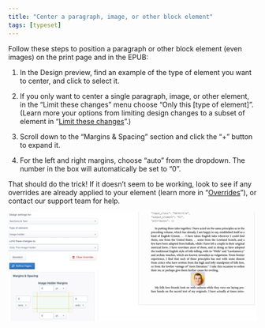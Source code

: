 ```yaml
---
title: "Center a paragraph, image, or other block element"
tags: [typeset]
---
```

 
<html><body><section data-type="chapter" class="hsecchapter" data-hederis-type="hsecchapter" id="center-a-block" data-pi-attrs="id: center-a-block; data-tags: typeset;" role="doc-chapter" data-tags="typeset" data-author-name=" " data-book-title=" " title="Center a paragraph, image, or other block element"><p class="hblkp" data-hederis-type="hblkp" id="p1swPDc9V">Follow these steps to position a paragraph or other block element (even images) on the print page and in the EPUB:</p><ol class="hwprnumlist" data-hederis-type="hwprnumlist" id="pJ1Vyiuw9"><li class="hblkoli" data-hederis-type="hblkoli" id="liXXywLUvq"><p class="hblkoli" data-hederis-type="hblklip" id="pHmfYGsVs">In the Design preview, find an example of the type of element you want to center, and click to select it.</p></li><li class="hblkoli" data-hederis-type="hblkoli" id="liG0TMfquf"><p class="hblkoli" data-hederis-type="hblklip" id="pzR99RWpi">If you only want to center a single paragraph, image, or other element, in the &#8220;Limit these changes&#8221; menu choose &#8220;Only this [type of element]&#8221;. (Learn more your options from limiting design changes to a subset of element in &#8220;<a href="{% link _docs/selectors.md %}" class="hspana" data-hederis-type="hspana" id="pc2WQiLYB">Limit these changes</a>&#8221;.)</p></li><li class="hblkoli" data-hederis-type="hblkoli" id="lizTkGucIU"><p class="hblkoli" data-hederis-type="hblklip" id="pdty2vXfo">Scroll down to the &#8220;Margins &amp; Spacing&#8221; section and click the &#8220;+&#8221; button to expand it.</p></li><li class="hblkoli" data-hederis-type="hblkoli" id="lixF182MQo"><p class="hblkoli" data-hederis-type="hblklip" id="p8oCR4jzz">For the left and right margins, choose &#8220;auto&#8221; from the dropdown. The number in the box will automatically be set to &#8220;0&#8221;.</p></li></ol><p class="hblkp" data-hederis-type="hblkp" id="pXDKnUiD9">That should do the trick! If it doesn&#8217;t seem to be working, look to see if any overrides are already applied to your element (learn more in &#8220;<a href="{% link _docs/design-settings-and-inheritance.md %}" class="hspana" data-hederis-type="hspana" id="pkrUm19cA">Overrides</a>&#8221;), or contact our support team for help.</p><img data-hederis-type="hblkimg" class="hblkimg" id="pfyoYe1GA" src="/images/centerblock1.png" data-img-src="/images/centerblock1.png"/></section></body></html>
